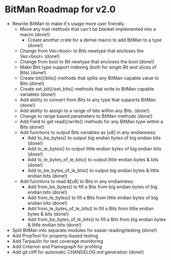 BitMan Roadmap for v2.0
=======================

- Rewrite BitMan to make it's usage more user friendly.
  - Move any trait methods that can't be blanket implemented into a macro (done!)
    - Create another crate for a derive macro to add BitMan to a type (done!)
  - Change from Vec\<bool> to Bits newtype that encloses the Vec\<bool> (done!)
  - Change from bool to Bit newtype that encloses the bool (done!)
  - Make Bits type support indexing (both for single Bit and slices of Bits) (done!)
  - Create bit()/bits() methods that splits any BitMan capable value to Bits (done!)
  - Create set_bit()/set_bits() methods that write to BitMan capable variables (done!)
  - Add ability to convert from Bits to any type that supports BitMan (done!)
  - Add ability to assign to a range of bits within any Bits. (done!)
  - Change to range based parameters to BitMan methods (done!)
  - Add Field to get read()/write() methods for any BitMan type within a Bits (done!)
  - Add functions to output Bits variables as [u8] in any endianness:
    - Add to_be_bytes() to output big endian bytes of big endian bits (done!)
    - Add to_le_bytes() to output little endian bytes of big endian bits (done!)
    - Add to_le_bytes_of_le_bits() to output little endian bytes & bits (done!)
    - Add to_be_bytes_of_le_bits() to output big endian bytes & little endian bits (done!)
  - Add functions to read &[u8] to Bits in any endianness:
    - Add from_be_bytes() to fill a Bits from big endian bytes of big endian bits (done!)
    - Add from_le_bytes() to fill a Bits from little endian bytes of big endian bits (done!)
    - Add from_le_bytes_of_le_bits() to fill a Bits from little endian bytes & bits (done!)
    - Add from_be_bytes_of_le_bits() to fill a Bits from big endian bytes & little endian bits (done!)
- Split BitMan into separate modules for easier reading/testing (done!)
- Add PropTest for property-based testing
- Add Tarpaulin for test coverage monitoring
- Add Criterion and Flamegraph for profiling
- Add git cliff for automatic CHANGELOG.md generation (done!)

